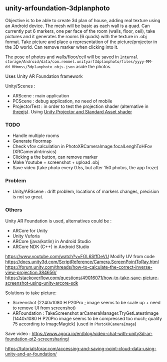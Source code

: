 ## unity-arfoundation-3dplanphoto
Objective is to be able to create 3d plan of house, adding real texture using an Android device. The mesh will be basic as each wall is a quad.
Can currently put 6 markers, one per face of the room (walls, floor, ceil), take pictures and it generates the rooms (6 quads) with the texture in .obj format.
Take picture and place a representation of the picture/projector in the 3D world.
Can remove marker when clicking into it.

The pose of photos and walls/floor/ceil will be saved in `‎‏‎‎‎‎‎‏‎‏‏‏‎‎‎‎‎‎‏‎‎‏‎‎‎‎‏‏‏‏‏‏‎‏‏‎‎‎‏‏‎‎‎‏‏‏‎‏‎‏‏‎‏‎‏‎‏‎‎‏‏‏‏‏‎‎‏‎‎‏‎‎‎‏‎‎‎‏‏‎‎‎‏‏‎‎‎‏‎‏‏‏‎‏‏‎Internal storage‎‏‎‎‏‎/Android/data/com.remmel.unityarf3dplanphoto/files/yyyy-MM-dd_HHmmss/3dplanphoto_objs.json` aside the photos.

Uses Unity AR Foundation framework 

Unity/Scenes :
- ARScene : main application
- PCScene : debug application, no need of mobile
- ProjectorTest : in order to test the projection shader (alternative in [threejs](https://codesandbox.io/s/project-camera-gby2i)). Using [Unity Projector and Standard Asset shader](https://docs.unity3d.com/Manual/class-Projector.html)

### TODO
- Handle multiple rooms
- Generate floormap
- Check vfov calculation in PhotoXRCameraImage.focalLenghToHFov (XRCameraIntrinsics)
- Clicking a the button, can remove marker
- Make Youtube + screenshot + upload .obj
- Save video (take photo every 0.5s, but after 150 photos, the app froze)

### Problem
- Unity/ARScene : drift problem, locations of markers changes, precision is not so great.

### Others
Unity AR Foundation is used, alternatives could be :
- ARCore for Unity
- Unity Vuforia
- ARCore (java/kotlin) in Android Studio 
- ARCore NDK (C++) in Android Studio


https://www.youtube.com/watch?v=FGL6SffDeVU Modify UV from code
https://docs.unity3d.com/ScriptReference/Camera.ScreenPointToRay.html
https://forum.unity.com/threads/how-to-calculate-the-correct-inverse-view-projection.384656/
https://stackoverflow.com/questions/49016071/how-to-take-save-picture-screenshot-using-unity-arcore-sdk


Solutions to take picture:
- Screenshot (2240x1080 H P20Pro ; image seems to be scale up + need to remove UI from screenshot)
- ARFoundation : TakeScreenshot arCameraManager.TryGetLatestImage (1440x1080 H P20Pro image seems to be compressed too much; quality 75 according to ImageMagick) (used in `PhotoXRCameraImage`)


Save video : https://www.agora.io/en/blog/video-chat-with-unity3d-ar-foundation-pt2-screensharing/

https://tutorialsforar.com/accessing-and-saving-point-cloud-data-using-unity-and-ar-foundation/